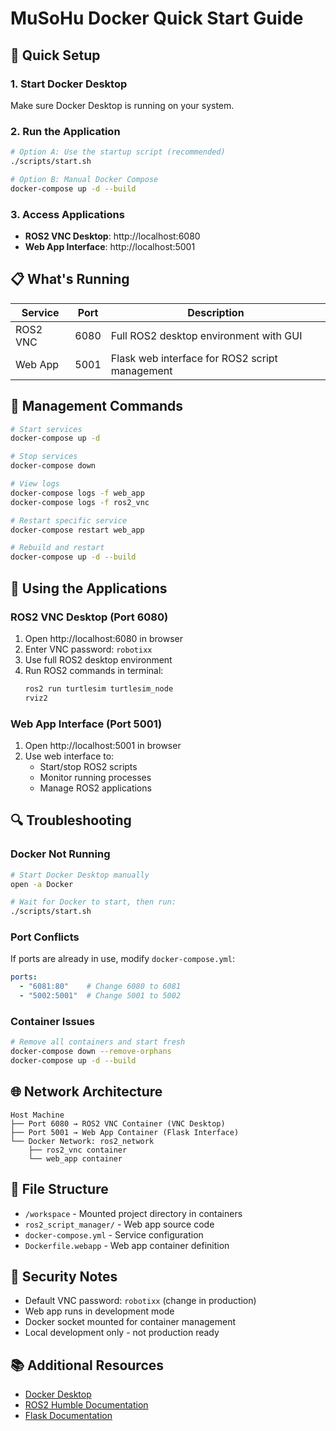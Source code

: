 # MuSoHu Docker Quick Start Guide

## 🚀 Quick Setup

### 1. Start Docker Desktop
Make sure Docker Desktop is running on your system.

### 2. Run the Application
```bash
# Option A: Use the startup script (recommended)
./scripts/start.sh

# Option B: Manual Docker Compose
docker-compose up -d --build
```

### 3. Access Applications
- **ROS2 VNC Desktop**: http://localhost:6080
- **Web App Interface**: http://localhost:5001

## 📋 What's Running

| Service | Port | Description |
|---------|------|-------------|
| ROS2 VNC | 6080 | Full ROS2 desktop environment with GUI |
| Web App | 5001 | Flask web interface for ROS2 script management |

## 🔧 Management Commands

```bash
# Start services
docker-compose up -d

# Stop services
docker-compose down

# View logs
docker-compose logs -f web_app
docker-compose logs -f ros2_vnc

# Restart specific service
docker-compose restart web_app

# Rebuild and restart
docker-compose up -d --build
```

## 🎯 Using the Applications

### ROS2 VNC Desktop (Port 6080)
1. Open http://localhost:6080 in browser
2. Enter VNC password: `robotixx`
3. Use full ROS2 desktop environment
4. Run ROS2 commands in terminal:
   ```bash
   ros2 run turtlesim turtlesim_node
   rviz2
   ```

### Web App Interface (Port 5001)
1. Open http://localhost:5001 in browser
2. Use web interface to:
   - Start/stop ROS2 scripts
   - Monitor running processes
   - Manage ROS2 applications

## 🔍 Troubleshooting

### Docker Not Running
```bash
# Start Docker Desktop manually
open -a Docker

# Wait for Docker to start, then run:
./scripts/start.sh
```

### Port Conflicts
If ports are already in use, modify `docker-compose.yml`:
```yaml
ports:
  - "6081:80"    # Change 6080 to 6081
  - "5002:5001"  # Change 5001 to 5002
```

### Container Issues
```bash
# Remove all containers and start fresh
docker-compose down --remove-orphans
docker-compose up -d --build
```

## 🌐 Network Architecture

```
Host Machine
├── Port 6080 → ROS2 VNC Container (VNC Desktop)
├── Port 5001 → Web App Container (Flask Interface)
└── Docker Network: ros2_network
    ├── ros2_vnc container
    └── web_app container
```

## 📁 File Structure

- `/workspace` - Mounted project directory in containers
- `ros2_script_manager/` - Web app source code
- `docker-compose.yml` - Service configuration
- `Dockerfile.webapp` - Web app container definition

## 🔐 Security Notes

- Default VNC password: `robotixx` (change in production)
- Web app runs in development mode
- Docker socket mounted for container management
- Local development only - not production ready

## 📚 Additional Resources

- [Docker Desktop](https://www.docker.com/products/docker-desktop)
- [ROS2 Humble Documentation](https://docs.ros.org/en/humble/)
- [Flask Documentation](https://flask.palletsprojects.com/)
